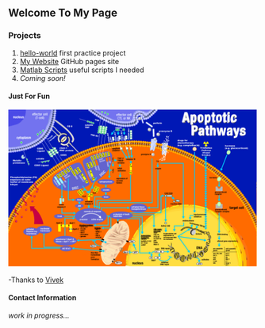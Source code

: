 ## Welcome To My Page

### Projects

1. [hello-world](https://github.com/Futurist4Science/hello-world) first practice project
2. [My Website](https://github.com/Futurist4Science/Futurist4Science.github.io) GitHub pages site
3. [Matlab Scripts](https://github.com/Futurist4Science/Matlab-shortcuts) useful scripts I needed
4. _Coming soon!_

#### Just For Fun

![Apotosis](images/apotosiswallchrt.gif)
 
-Thanks to [Vivek](http://biochem-vivek.tripod.com/id58.html) 

#### Contact Information

_work in progress..._
